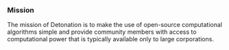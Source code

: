 ### Mission

The mission of Detonation is to make the use of open-source computational algorithms simple and provide community
members with access to computational power that is typically available only to large corporations.





